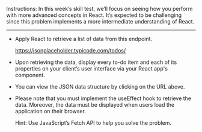 Instructions: 
In this week’s skill test, we’ll focus on seeing how you perform with more advanced concepts in
React. It’s expected to be challenging since this problem implements a more intermediate
understanding of React.

__________________________________________________
- Apply React to retrieve a list of data from this endpoint.

    https://jsonplaceholder.typicode.com/todos/

- Upon retrieving the data, display every to-do item and each of its properties on your client’s user
interface via your React app's <App/> component.

- You can view the JSON data structure by clicking on the URL above.

- Please note that you must implement the useEffect hook to retrieve the data. Moreover, the data
must be displayed when users load the application on their browser.


    Hint: Use JavaScript’s Fetch API to help you solve the problem.